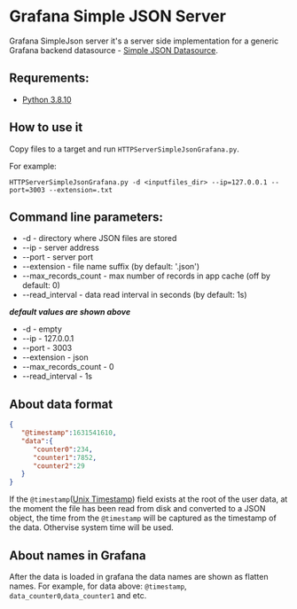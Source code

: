 # Grafana Simple JSON Server
Grafana SimpleJson server it's a server side implementation for a generic Grafana backend datasource - [Simple JSON Datasource](https://grafana.com/grafana/plugins/grafana-simple-json-datasource/).

## Requrements:
- [Python 3.8.10](https://www.python.org/downloads/)

## How to use it
Copy files to a target and run `HTTPServerSimpleJsonGrafana.py`.

For example:

`HTTPServerSimpleJsonGrafana.py -d <inputfiles_dir> --ip=127.0.0.1 --port=3003 --extension=.txt`

## Command line parameters:

- -d - directory where JSON files are stored
- --ip - server address
- --port - server port
- --extension - file name suffix (by default: '.json')
- --max_records_count - max number of records in app cache (off by default: 0)
- --read_interval - data read interval in seconds (by default: 1s)

***default values are shown above***

- -d - empty
- --ip - 127.0.0.1
- --port - 3003
- --extension - json
- --max_records_count -  0
- --read_interval - 1s

## About data format

```json
{
   "@timestamp":1631541610,
   "data":{
      "counter0":234,
      "counter1":7852,
      "counter2":29
   }
}
```
If the `@timestamp`([Unix Timestamp](https://www.epochconverter.com/)) field exists at the root of the user data, at the moment the file has been read from disk and converted to a JSON object, the time from the `@timestamp` will be captured as the timestamp of the data. Othervise system time will be used.

## About names in Grafana

After the data is loaded in grafana the data names are shown as flatten names. For example, for data above: `@timestamp`, `data_counter0`,`data_counter1` and etc.
